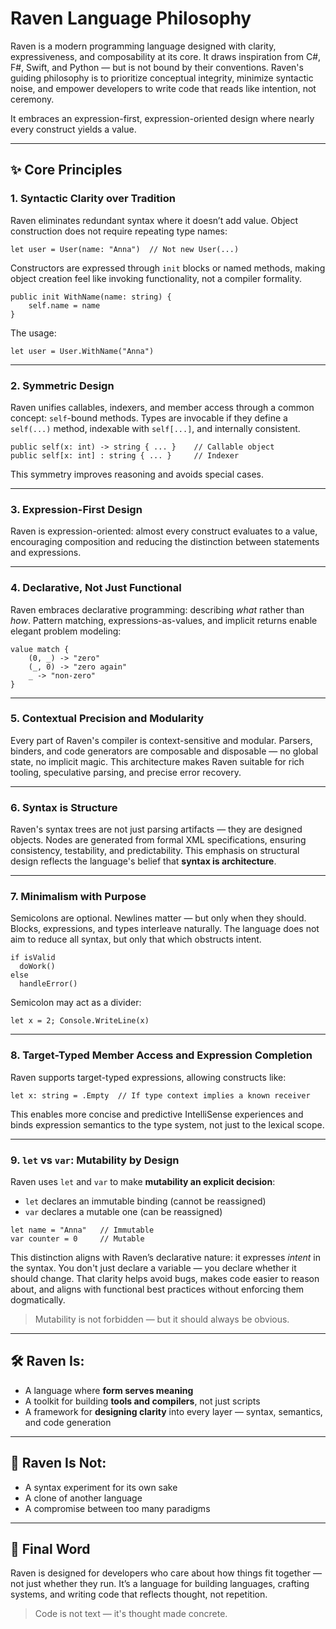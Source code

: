 # Raven Language Philosophy

Raven is a modern programming language designed with clarity, expressiveness, and composability at its core. It draws inspiration from C#, F#, Swift, and Python — but is not bound by their conventions. Raven's guiding philosophy is to prioritize conceptual integrity, minimize syntactic noise, and empower developers to write code that reads like intention, not ceremony.

It embraces an expression-first, expression-oriented design where nearly every construct yields a value.

---

## ✨ Core Principles

### 1. **Syntactic Clarity over Tradition**

Raven eliminates redundant syntax where it doesn’t add value. Object construction does not require repeating type names:

```raven
let user = User(name: "Anna")  // Not new User(...)
```

Constructors are expressed through `init` blocks or named methods, making object creation feel like invoking functionality, not a compiler formality.

```raven
public init WithName(name: string) {
    self.name = name
}
```

The usage:

```raven
let user = User.WithName("Anna") 
```

---

### 2. **Symmetric Design**

Raven unifies callables, indexers, and member access through a common concept: `self`-bound methods. Types are invocable if they define a `self(...)` method, indexable with `self[...]`, and internally consistent.

```raven
public self(x: int) -> string { ... }    // Callable object
public self[x: int] : string { ... }     // Indexer
```

This symmetry improves reasoning and avoids special cases.

---

### 3. **Expression-First Design**

Raven is expression-oriented: almost every construct evaluates to a value, encouraging composition and reducing the distinction between statements and expressions.

---

### 4. **Declarative, Not Just Functional**

Raven embraces declarative programming: describing *what* rather than *how*. Pattern matching, expressions-as-values, and implicit returns enable elegant problem modeling:

```raven
value match {
    (0, _) -> "zero"
    (_, 0) -> "zero again"
    _ -> "non-zero"
}
```

---

### 5. **Contextual Precision and Modularity**

Every part of Raven's compiler is context-sensitive and modular. Parsers, binders, and code generators are composable and disposable — no global state, no implicit magic. This architecture makes Raven suitable for rich tooling, speculative parsing, and precise error recovery.

---

### 6. **Syntax is Structure**

Raven's syntax trees are not just parsing artifacts — they are designed objects. Nodes are generated from formal XML specifications, ensuring consistency, testability, and predictability. This emphasis on structural design reflects the language's belief that **syntax is architecture**.

---

### 7. **Minimalism with Purpose**

Semicolons are optional. Newlines matter — but only when they should. Blocks, expressions, and types interleave naturally. The language does not aim to reduce all syntax, but only that which obstructs intent.

```raven
if isValid
  doWork()
else
  handleError()
```

Semicolon may act as a divider:

```raven
let x = 2; Console.WriteLine(x)
```

---

### 8. **Target-Typed Member Access and Expression Completion**

Raven supports target-typed expressions, allowing constructs like:

```raven
let x: string = .Empty  // If type context implies a known receiver
```

This enables more concise and predictive IntelliSense experiences and binds expression semantics to the type system, not just to the lexical scope.

---

### 9. **`let` vs `var`: Mutability by Design**

Raven uses `let` and `var` to make **mutability an explicit decision**:

* `let` declares an immutable binding (cannot be reassigned)
* `var` declares a mutable one (can be reassigned)

```raven
let name = "Anna"   // Immutable
var counter = 0     // Mutable
```

This distinction aligns with Raven’s declarative nature: it expresses *intent* in the syntax. You don't just declare a variable — you declare whether it should change. That clarity helps avoid bugs, makes code easier to reason about, and aligns with functional best practices without enforcing them dogmatically.

> Mutability is not forbidden — but it should always be obvious.

---

## 🛠️ Raven Is:

* A language where **form serves meaning**
* A toolkit for building **tools and compilers**, not just scripts
* A framework for **designing clarity** into every layer — syntax, semantics, and code generation

---

## 🧩 Raven Is Not:

* A syntax experiment for its own sake
* A clone of another language
* A compromise between too many paradigms

---

## 💬 Final Word

Raven is designed for developers who care about how things fit together — not just whether they run. It’s a language for building languages, crafting systems, and writing code that reflects thought, not repetition.

> Code is not text — it's thought made concrete.
